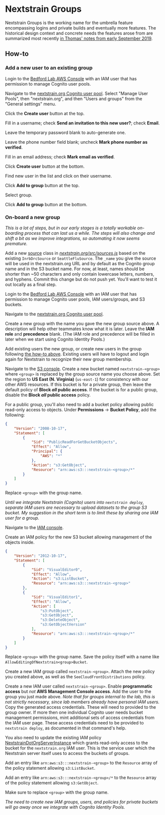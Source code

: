 # Nextstrain Groups

Nextstrain Groups is the working name for the umbrella feature encompassing logins and private builds and eventually more features.
The historical design context and concrete needs the features arose from are summarized most recently [in Thomas' notes from early September 2019](https://github.com/tsibley/blab-standup/blob/master/2019-09-06.md).

## How-to

### Add a new user to an existing group

Login to the [Bedford Lab AWS Console](https://bedfordlab.signin.aws.amazon.com/console) with an IAM user that has permission to manage Cognito user pools.

Navigate to the [nextstrain.org Cognito user pool](https://console.aws.amazon.com/cognito/users/?region=us-east-1#/pool/us-east-1_Cg5rcTged/users). Select "Manage User Pools", then "nextstrain.org", and then "Users and groups" from the "General settings" menu.

Click the **Create user** button at the top.

Fill in a username; check **Send an invitation to this new user?**; check **Email**.

Leave the temporary password blank to auto-generate one.

Leave the phone number field blank; uncheck **Mark phone number as verified**.

Fill in an email address; check **Mark email as verified**.

Click **Create user** button at the bottom.

Find new user in the list and click on their username.

Click **Add to group** button at the top.

Select group.

Click **Add to group** button at the bottom.


### On-board a new group

_This is a lot of steps, but in our early stages is a totally workable on-boarding process that can last us a while._
_The steps will also change and shift a bit as we improve integrations, so automating it now seems premature._

Add a new [source](glossary.md#source) class in [_nextstrain.org/src/sources.js_](https://github.com/nextstrain/nextstrain.org/blob/master/src/sources.js) based on the existing `InrbDrcSource` or `SeattleFluSource`.
The `_name` you give the source will be used in the nextstrain.org URL and by default as the Cognito group name and in the S3 bucket name.
For now, at least, names should be shorter than ~50 characters and only contain lowercase letters, numbers, and hyphens.
Commit this change but do not push yet.
You'll want to test it out locally as a final step.

Login to the [Bedford Lab AWS Console](https://bedfordlab.signin.aws.amazon.com/console) with an IAM user that has permission to manage Cognito user pools, IAM users/groups, and S3 buckets.

Navigate to the [nextstrain.org Cognito user pool](https://console.aws.amazon.com/cognito/users/?region=us-east-1#/pool/us-east-1_Cg5rcTged/users).

Create a new group with the name you gave the new group source above.
A description will help other teammates know what it is later.
Leave the **IAM role** and **precedence** blank.
(The IAM role and precedence will be filled in later when we start using Cognito Identity Pools.)

Add existing users the new group, or create new users in the group following [the how-to above](#add-a-new-user-to-an-existing-group).
Existing users will have to logout and login again for Nextstrain to recognize their new group membership.

Navigate to the [S3 console](https://s3.console.aws.amazon.com/s3/home?region=us-east-1).
Create a new bucket named `nextstrain-<group>` where `<group>` is replaced by the group source name you choose above.
Set the region to **US East (N. Virginia)** (`us-east-1`) for consistency with our other AWS resources.
If this bucket is for a private group, then leave the default policy of **Block _all_ public access**.
If the bucket is for a public group, disable the **Block _all_ public access** policy.

For a public group, you'll also need to add a bucket policy allowing public read-only access to objects.
Under **Permissions** → **Bucket Policy**, add the following:

```json
{
    "Version": "2008-10-17",
    "Statement": [
        {
            "Sid": "PublicReadForGetBucketObjects",
            "Effect": "Allow",
            "Principal": {
                "AWS": "*"
            },
            "Action": "s3:GetObject",
            "Resource": "arn:aws:s3:::nextstrain-<group>/*"
        }
    ]
}
```

Replace `<group>` with the group name.

_Until we integrate Nextstrain (Cognito) users into `nextstrain deploy`, separate IAM users are necessary to upload datasets to the group S3 bucket._
_My suggestion in the short term is to limit these by sharing one IAM user for a group._

Navigate to the [IAM console](https://console.aws.amazon.com/iam/home?region=us-east-1#/home).

Create an IAM policy for the new S3 bucket allowing management of the objects inside.

```json
{
    "Version": "2012-10-17",
    "Statement": [
        {
            "Sid": "VisualEditor0",
            "Effect": "Allow",
            "Action": "s3:ListBucket",
            "Resource": "arn:aws:s3:::nextstrain-<group>"
        },
        {
            "Sid": "VisualEditor1",
            "Effect": "Allow",
            "Action": [
                "s3:PutObject",
                "s3:GetObject",
                "s3:DeleteObject",
                "s3:GetObjectVersion"
            ],
            "Resource": "arn:aws:s3:::nextstrain-<group>/*"
        }
    ]
}
```

Replace `<group>` with the group name.
Save the policy itself with a name like `AllowEditingOfNextstrain<group>Bucket`.

Create a new IAM group called `nextstrain-<group>`.
Attach the new policy you created above, as well as the `SeeCloudFrontDistributions` policy.

Create a new IAM user called `nextstrain-<group>`.
Enable **programmatic access** but _not_ **AWS Management Console access**.
Add the user to the group you just made above.
_Note that for groups internal to the lab, this is not strictly necessary, since lab members already have personal IAM users._
Copy the generated access credentials.
These will need to provided to the group owner.
If more then one individual Cognito user needs bucket management permissions, mint additional sets of access credentials from the IAM user page.
These access credentials need to be provided to `nextstrain deploy`, as documented in that command's help.

You also need to update the existing IAM policy [NextstrainDotOrgServerInstance](https://console.aws.amazon.com/iam/home?region=us-east-1#/policies/arn:aws:iam::827581582529:policy/NextstrainDotOrgServerInstance$jsonEditor) which grants read-only access to the bucket for the `nextstrain.org` IAM user.
This is the service user which the Nextstrain server itself uses to access the buckets of groups.

Add an entry like `arn:aws:s3:::nextstrain-<group>` to the `Resource` array of the policy statement allowing `s3:ListBucket`.

Add an entry like `arn:aws:s3:::nextstrain-<group>/*` to the `Resource` array of the policy statement allowing `s3:GetObject`.

Make sure to replace `<group>` with the group name.

_The need to create new IAM groups, users, and policies for private buckets will go away once we integrate with Cognito Identity Pools._
